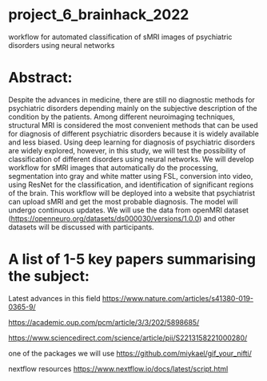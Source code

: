 # project_6_brainhack_2022
workflow for automated classification of sMRI images of psychiatric disorders using neural networks

# Abstract: 
Despite the advances in medicine, there are still no diagnostic methods for psychiatric disorders depending mainly on the subjective description of the condition by the patients. Among different neuroimaging techniques, structural MRI is considered the most convenient methods that can be used for diagnosis of different psychiatric disorders because it is widely available and less biased. Using deep learning for diagnosis of psychiatric disorders are widely explored, however, in this study, we will test the possibility of classification of different disorders using neural networks. We will develop workflow for sMRI images that automatically do the processing, segmentation into gray and white matter using FSL, conversion into video, using ResNet for the classification, and identification of significant regions of the brain. This workflow will be deployed into a website that psychiatrist can upload sMRI and get the most probable diagnosis. The model will undergo continuous updates. We will use the data from openMRI dataset (https://openneuro.org/datasets/ds000030/versions/1.0.0) and other datasets will be discussed with participants.

# A list of 1-5 key papers summarising the subject:

Latest advances in this field https://www.nature.com/articles/s41380-019-0365-9/

https://academic.oup.com/pcm/article/3/3/202/5898685/

https://www.sciencedirect.com/science/article/pii/S2213158221000280/

one of the packages we will use https://github.com/miykael/gif_your_nifti/

nextflow resources https://www.nextflow.io/docs/latest/script.html
